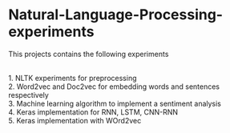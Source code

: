 # Natural-Language-Processing-experiments

This projects contains the following experiments
 
<br> 1. NLTK experiments for preprocessing
<br> 2. Word2vec and Doc2vec for embedding words and sentences respectively
<br> 3. Machine learning algorithm to implement a sentiment analysis
<br> 4. Keras implementation for RNN, LSTM, CNN-RNN
<br> 5. Keras implementation with WOrd2vec
